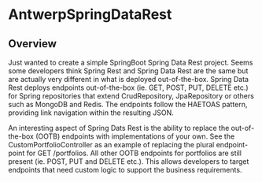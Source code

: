 # AntwerpSpringDataRest

## Overview
Just wanted to create a simple SpringBoot Spring Data Rest project. Seems some developers think Spring Rest and Spring Data Rest are the same but are actually very different in what is deployed out-of-the-box. Spring Data Rest deploys endpoints out-of-the-box (ie. GET, POST, PUT, DELETE etc.) for Spring repositories that extend CrudRepository, JpaRepository or others such as MongoDB and Redis. The endpoints follow the HAETOAS pattern, providing link navigation within the resulting JSON. 

An interesting aspect of Spring Dats Rest is the ability to replace the out-of-the-box (OOTB) endpoints with implementations of your own.  See the CustomPortfolioController as an example of replacing the plural endpoint-point for GET /portfolios. All other OOTB endpoints for portfolios are still present (ie. POST, PUT and DELETE etc.). This allows developers to target endpoints that need custom logic to support the business requirements. 
